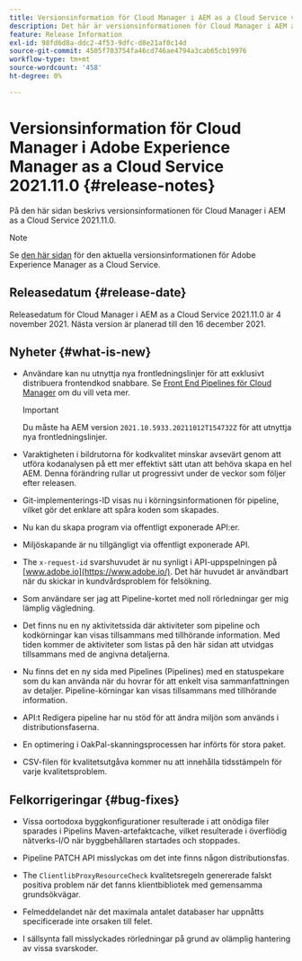 ```yaml
---
title: Versionsinformation för Cloud Manager i AEM as a Cloud Service version 2021.11.0
description: Det här är versionsinformationen för Cloud Manager i AEM as a Cloud Service release 2021.11.0
feature: Release Information
exl-id: 98fd6d8a-ddc2-4f53-9dfc-d8e21af0c14d
source-git-commit: 4505f703754fa46cd746ae4794a3cab65cb19976
workflow-type: tm+mt
source-wordcount: '458'
ht-degree: 0%

---
```


# Versionsinformation för Cloud Manager i Adobe Experience Manager as a Cloud Service 2021.11.0 {#release-notes}

På den här sidan beskrivs versionsinformationen för Cloud Manager i AEM as a Cloud Service 2021.11.0.

>[!NOTE]
>
>Se [den här sidan](/help/release-notes/release-notes-cloud/release-notes-current.md) för den aktuella versionsinformationen för Adobe Experience Manager as a Cloud Service.

## Releasedatum {#release-date}

Releasedatum för Cloud Manager i AEM as a Cloud Service 2021.11.0 är 4 november 2021.
Nästa version är planerad till den 16 december 2021.

## Nyheter {#what-is-new}

* Användare kan nu utnyttja nya frontledningslinjer för att exklusivt distribuera frontendkod snabbare. Se [Front End Pipelines för Cloud Manager](/help/implementing/cloud-manager/configuring-pipelines/introduction-ci-cd-pipelines.md#front-end) om du vill veta mer.

   >[!IMPORTANT]
   >Du måste ha AEM version `2021.10.5933.20211012T154732Z` för att utnyttja nya frontledningslinjer.

* Varaktigheten i bildrutorna för kodkvalitet minskar avsevärt genom att utföra kodanalysen på ett mer effektivt sätt utan att behöva skapa en hel AEM. Denna förändring rullar ut progressivt under de veckor som följer efter releasen.

* Git-implementerings-ID visas nu i körningsinformationen för pipeline, vilket gör det enklare att spåra koden som skapades.

* Nu kan du skapa program via offentligt exponerade API:er.

* Miljöskapande är nu tillgängligt via offentligt exponerade API.

* The `x-request-id` svarshuvudet är nu synligt i API-uppspelningen på [www.adobe.io](https://www.adobe.io/). Det här huvudet är användbart när du skickar in kundvårdsproblem för felsökning.

* Som användare ser jag att Pipeline-kortet med noll rörledningar ger mig lämplig vägledning.

* Det finns nu en ny aktivitetssida där aktiviteter som pipeline och kodkörningar kan visas tillsammans med tillhörande information. Med tiden kommer de aktiviteter som listas på den här sidan att utvidgas tillsammans med de angivna detaljerna.

* Nu finns det en ny sida med Pipelines (Pipelines) med en statuspekare som du kan använda när du hovrar för att enkelt visa sammanfattningen av detaljer. Pipeline-körningar kan visas tillsammans med tillhörande information.

* API:t Redigera pipeline har nu stöd för att ändra miljön som används i distributionsfaserna.

* En optimering i OakPal-skanningsprocessen har införts för stora paket.

* CSV-filen för kvalitetsutgåva kommer nu att innehålla tidsstämpeln för varje kvalitetsproblem.

## Felkorrigeringar {#bug-fixes}

* Vissa oortodoxa byggkonfigurationer resulterade i att onödiga filer sparades i Pipelins Maven-artefaktcache, vilket resulterade i överflödig nätverks-I/O när byggbehållaren startades och stoppades.

* Pipeline PATCH API misslyckas om det inte finns någon distributionsfas.

* The `ClientlibProxyResourceCheck` kvalitetsregeln genererade falskt positiva problem när det fanns klientbibliotek med gemensamma grundsökvägar.

* Felmeddelandet när det maximala antalet databaser har uppnåtts specificerade inte orsaken till felet.

* I sällsynta fall misslyckades rörledningar på grund av olämplig hantering av vissa svarskoder.
